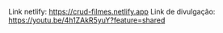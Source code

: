 Link netlify: https://crud-filmes.netlify.app
Link de divulgação: https://youtu.be/4h1ZAkR5yuY?feature=shared
